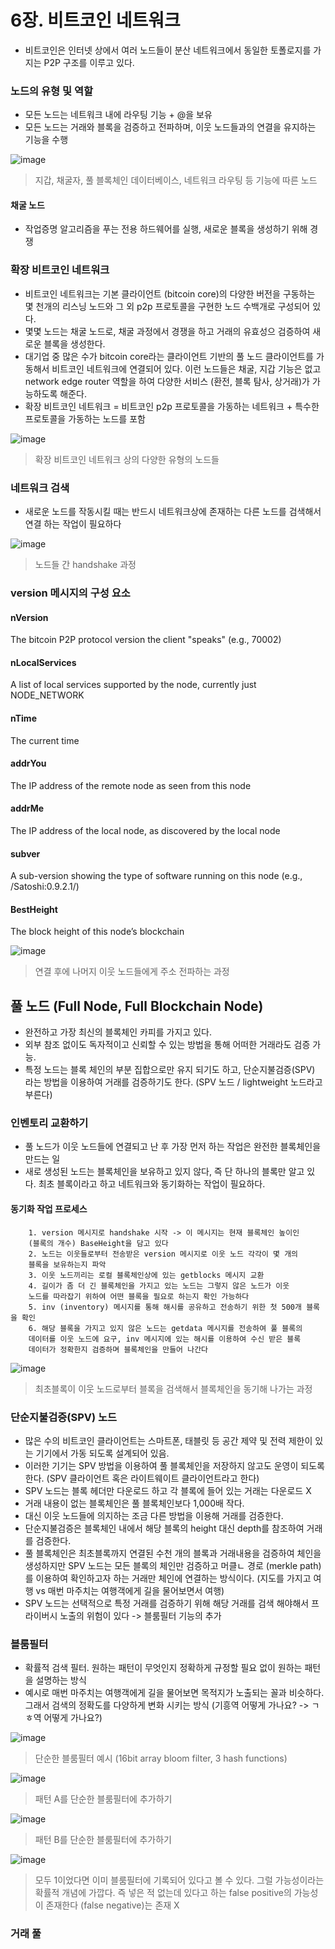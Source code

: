 # 6장. 비트코인 네트워크

- 비트코인은 인터넷 상에서 여러 노드들이 분산 네트워크에서 동일한 토폴로지를 가지는 P2P 구조를 이루고 있다.

### 노드의 유형 및 역할

- 모든 노드는 네트워크 내에 라우팅 기능 + @을 보유
- 모든 노드는 거래와 블록을 검증하고 전파하며, 이웃 노드들과의 연결을 유지하는 기능을 수행

![image](https://user-images.githubusercontent.com/20738369/117541031-eae7e080-b04c-11eb-9717-c27d24e4cf84.png)

> 지갑, 채굴자, 풀 블록체인 데이터베이스, 네트워크 라우팅 등 기능에 따른 노드

#### 채굴 노드

- 작업증명 알고리즘을 푸는 전용 하드웨어를 실행, 새로운 블록을 생성하기 위해 경쟁

### 확장 비트코인 네트워크

- 비트코인 네트워크는 기본 클라이언트 (bitcoin core)의 다양한 버전을 구동하는 몇 천개의 리스닝 노드와 그 외 p2p 프로토콜을 구현한 노드 수백개로 구성되어 있다.
- 몇몇 노드는 채굴 노드로, 채굴 과정에서 경쟁을 하고 거래의 유효성으 검증하여 새로운 블록을 생성한다. 
- 대기업 중 많은 수가 bitcoin core라는 클라이언트 기반의 풀 노드 클라이언트를 가동해서 비트코인 네트워크에 연결되어 있다. 이런 노드들은 채굴, 지갑 기능은 없고 network edge router 역할을 하여 다양한 서비스 (환전, 블록 탐사, 상거래)가 가능하도록 해준다.
- 확장 비트코인 네트워크 = 비트코인 p2p 프로토콜을 가동하는 네트워크 + 특수한 프로토콜을 가동하는 노드를 포함

![image](https://user-images.githubusercontent.com/20738369/117541690-ef61c880-b04f-11eb-8470-4109556cc3d1.png)

> 확장 비트코인 네트워크 상의 다양한 유형의 노드들


### 네트워크 검색

- 새로운 노드를 작동시킬 때는 반드시 네트워크상에 존재하는 다른 노드를 검색해서 연결 하는 작업이 필요하다

![image](https://user-images.githubusercontent.com/20738369/117542579-2c2fbe80-b054-11eb-962b-88ec043bbc76.png)

> 노드들 간 handshake 과정

### version 메시지의 구성 요소

#### nVersion
The bitcoin P2P protocol version the client "speaks" (e.g., 70002)

#### nLocalServices
A list of local services supported by the node, currently just NODE_NETWORK

#### nTime
The current time

#### addrYou
The IP address of the remote node as seen from this node

#### addrMe
The IP address of the local node, as discovered by the local node

#### subver
A sub-version showing the type of software running on this node (e.g., /Satoshi:0.9.2.1/)

#### BestHeight
The block height of this node’s blockchain

![image](https://user-images.githubusercontent.com/20738369/117542981-ca705400-b055-11eb-8edf-b110f2fcdfac.png)

> 연결 후에 나머지 이웃 노드들에게 주소 전파하는 과정


## 풀 노드 (Full Node, Full Blockchain Node)

- 완전하고 가장 최신의 블록체인 카피를 가지고 있다.
- 외부 참조 없이도 독자적이고 신뢰할 수 있는 방법을 통해 어떠한 거래라도 검증 가능.
- 특정 노드는 블록 체인의 부분 집합으로만 유지 되기도 하고, 단순지불검증(SPV) 라는 방법을 이용하여 거래를 검증하기도 한다. (SPV 노드 / lightweight 노드라고 부른다)


### 인벤토리 교환하기

- 풀 노드가 이웃 노드들에 연결되고 난 후 가장 먼저 하는 작업은 완전한 블록체인을 만드는 일
- 새로 생성된 노드는 블록체인을 보유하고 있지 않다, 즉 단 하나의 블록만 알고 있다. 최초 블록이라고 하고 네트워크와 동기화하는 작업이 필요하다.

#### 동기화 작업 프로세스
        1. version 메시지로 handshake 시작 -> 이 메시지는 현재 블록체인 높이인 
        (블록의 개수) BaseHeight을 담고 있다
        2. 노드는 이웃들로부터 전송받은 version 메시지로 이웃 노드 각각이 몇 개의 
        블록을 보유하는지 파악
        3. 이웃 노드끼리는 로컬 블록체인상에 있는 getblocks 메시지 교환
        4. 길이가 좀 더 긴 블록체인을 가지고 있는 노드는 그렇지 않은 노드가 이웃
        노드를 따라잡기 위하여 어떤 블록을 필요로 하는지 확인 가능하다
        5. inv (inventory) 메시지를 통해 해시를 공유하고 전송하기 위한 첫 500개 블록을 확인
        6. 해당 블록을 가지고 있지 않은 노드는 getdata 메시지를 전송하여 풀 블록의 
        데이터를 이웃 노드에 요구, inv 메시지에 있는 해시를 이용하여 수신 받은 블록 
        데이터가 정확한지 검증하며 블록체인을 만들어 나간다


![image](https://user-images.githubusercontent.com/20738369/117547259-b8001580-b069-11eb-8724-b5c77960bde6.png)

> 최초블록이 이웃 노드로부터 블록을 검색해서 블록체인을 동기해 나가는 과정


### 단순지불검증(SPV) 노드

- 많은 수의 비트코인 클라이언트는 스마트폰, 태블릿 등 공간 제약 및 전력 제한이 있는 기기에서 가동 되도록 설계되어 있음.
- 이러한 기기는 SPV 방법을 이용하여 풀 블록체인을 저장하지 않고도 운영이 되도록 한다. (SPV 클라이언트 혹은 라이트웨이트 클라이언트라고 한다)
- SPV 노드는 블록 헤더만 다운로드 하고 각 블록에 들어 있는 거래는 다운로드 X
- 거래 내용이 없는 블록체인은 풀 블록체인보다 1,000배 작다.
- 대신 이웃 노드들에 의지하는 조금 다른 방법을 이용해 거래를 검증한다.
- 단순지불검증은 블록체인 내에서 해당 블록의 height 대신 depth를 참조하여 거래를 검증한다.
- 풀 블록체인은 최초블록까지 연결된 수천 개의 블록과 거래내용을 검증하여 체인을 생성하지만 SPV 노드는 모든 블록의 체인만 검증하고 머클ㄴ 경로 (merkle path)를 이용하여 확인하고자 하는 거래만 체인에 연결하는 방식이다. (지도를 가지고 여행 vs 매번 마주치는 여행객에게 길을 물어보면서 여행)
- SPV 노드는 선택적으로 특정 거래를 검증하기 위해 해당 거래를 검색 해야해서 프라이버시 노출의 위험이 있다 -> 블룸필터 기능의 추가


### 블룸필터

- 확률적 검색 필터. 원하는 패턴이 무엇인지 정확하게 규정할 필요 없이 원하는 패턴을 설명하는 방식
- 예시로 매번 마주치는 여행객에게 길을 물어보면 목적지가 노출되는 꼴과 비슷하다. 그래서 검색의 정확도를 다양하게 변화 시키는 방식 (기흥역 어떻게 가나요? -> ㄱㅎ역 어떻게 가나요?)


![image](https://user-images.githubusercontent.com/20738369/117548186-8b023180-b06e-11eb-91b8-fc47f3e0dfbd.png)

> 단순한 블룸필터 예시 (16bit array bloom filter, 3 hash functions)

![image](https://user-images.githubusercontent.com/20738369/117548194-96edf380-b06e-11eb-8206-4a8cd29fb7a0.png)

> 패턴 A를 단순한 블룸필터에 추가하기

![image](https://user-images.githubusercontent.com/20738369/117548592-c271dd80-b070-11eb-8c84-f4563fec6d1a.png)

> 패턴 B를 단순한 블룸필터에 추가하기

![image](https://user-images.githubusercontent.com/20738369/117548648-07960f80-b071-11eb-91f2-08030f770932.png)


> 모두 1이었다면 이미 블룸필터에 기록되어 있다고 볼 수 있다. 그럴 가능성이라는 확률적 개념에 가깝다. 즉 넣은 적 없는데 있다고 하는 false positive의 가능성이 존재한다 (false negative)는 존재 X


### 거래 풀